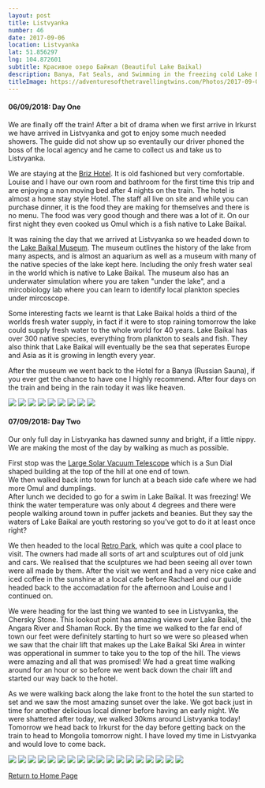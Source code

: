 ```yaml
---
layout: post
title: Listvyanka
number: 46
date: 2017-09-06
location: Listvyanka
lat: 51.856297
lng: 104.872601
subtitle: Красивое озеро Байкал (Beautiful Lake Baikal)
description: Banya, Fat Seals, and Swimming in the freezing cold Lake Baikal!
titleImage: https://adventuresofthetravellingtwins.com/Photos/2017-09-06-Listvyanka/cover-min.JPG
---
```


<h4>06/09/2018: Day One</h4>

We are finally off the train! After a bit of drama when we first arrive in Irkurst we have arrived in Listvyanka and got to enjoy some much needed showers. The guide did not show up so eventaully our driver phoned the boss of the local agency and he came to collect us and take us to Listvyanka. 

We are staying at the <a target="_blank" href="http://www.baikal-briz.ru/">Briz Hotel</a>. It is old fashioned but very comfortable. Louise and I have our own room and bathroom for the first time this trip and are enjoying a non moving bed after 4 nights on the train. The hotel is almost a home stay style Hotel. The staff all live on site and while you can purchase dinner, it is the food they are making for themselves and there is no menu. The food was very good though and there was a lot of it. On our first night they even cooked us Omul which is a fish native to Lake Baikal. 

It was raining the day that we arrived at Listvyanka so we headed down to the <a target="_blank" href="http://www.bm.isc.irk.ru/">Lake Baikal Museum</a>. The museum outlines the history of the lake from many aspects, and is almost an aquarium as well as a museum with many of the native species of the lake kept here. Including the only fresh water seal in the world which is native to Lake Baikal. The museum also has an underwater simulation where you are taken "under the lake", and a mircobiology lab where you can learn to identify local plankton species under mircoscope. 

Some interesting facts we learnt is that Lake Baikal holds a third of the worlds fresh water supply, in fact if it were to stop raining tomorrow the lake could supply fresh water to the whole world for 40 years. Lake Baikal has over 300 native species, everything from plankton to seals and fish. They also think that Lake Baikal will eventually be the sea that seperates Europe and Asia as it is growing in length every year.

After the museum we went back to the Hotel for a Banya (Russian Sauna), if you ever get the chance to have one I highly recommend. After four days on the train and being in the rain today it was like heaven. 

<img src="https://adventuresofthetravellingtwins.com/Photos/2017-09-06-Listvyanka/day11-min.JPG" class="image1">
<img src="https://adventuresofthetravellingtwins.com/Photos/2017-09-06-Listvyanka/day12-min.JPG" class="image1">
<img src="https://adventuresofthetravellingtwins.com/Photos/2017-09-06-Listvyanka/day13-min.JPG" class="image1">
<img src="https://adventuresofthetravellingtwins.com/Photos/2017-09-06-Listvyanka/day14-min.JPG" class="image1">
<img src="https://adventuresofthetravellingtwins.com/Photos/2017-09-06-Listvyanka/day15-min.JPG" class="image1">
<img src="https://adventuresofthetravellingtwins.com/Photos/2017-09-06-Listvyanka/day16-min.JPG" class="image1">
<img src="https://adventuresofthetravellingtwins.com/Photos/2017-09-06-Listvyanka/day17-min.JPG" class="image1">
<img src="https://adventuresofthetravellingtwins.com/Photos/2017-09-06-Listvyanka/day18-min.JPG" class="image1">
<img src="https://adventuresofthetravellingtwins.com/Photos/2017-09-06-Listvyanka/day19-min.JPG" class="image1">

<h4>07/09/2018: Day Two</h4>

Our only full day in Listvyanka has dawned sunny and bright, if a little nippy. We are making the most of the day by walking as much as possible. 

First stop was the <a target="_blank" href="http://solar.iszf.irk.ru/?page_id=459">Large Solar Vacuum Telescope</a> which is a Sun Dial shaped building at the top of the hill at one end of town. <br>
We then walked back into town for lunch at a beach side cafe where we had more Omul and dumplings. <br>
After lunch we decided to go for a swim in Lake Baikal. It was freezing! We think the water temperature was only about 4 degrees and there were people walking around town in puffer jackets and beanies. But they say the waters of Lake Baikal are youth restoring so you've got to do it at least once right?

We then headed to the local <a target="_blank" href="https://www.atlasobscura.com/places/museum-retro-park">Retro Park</a>, which was quite a cool place to visit. The owners had made all sorts of art and sculptures out of old junk and cars. We realised that the sculptures we had been seeing all over town were all made by them. After the visit we went and had a very nice cake and iced coffee in the sunshine at a local cafe before Rachael and our guide headed back to the accomadation for the afternoon and Louise and I continued on. 

We were heading for the last thing we wanted to see in Listvyanka, the Chersky Stone. This lookout point has amazing views over Lake Baikal, the Angara River and Shaman Rock. By the time we walked to the far end of town our feet were definitely starting to hurt so we were so pleased when we saw that the chair lift that makes up the Lake Baikal Ski Area in winter was opperational in summer to take you to the top of the hill. The views were amazing and all that was promised! We had a great time walking around for an hour or so before we went back down the chair lift and started our way back to the hotel.

As we were walking back along the lake front to the hotel the sun started to set and we saw the most amazing sunset over the lake. We got back just in time for another delicious local dinner before having an early night. We were shattered after today, we walked 30kms around Listvyanka today! Tomorrow we head back to Irkurst for the day before getting back on the train to head to Mongolia tomorrow night. I have loved my time in Listvyanka and would love to come back.

<img src="https://adventuresofthetravellingtwins.com/Photos/2017-09-06-Listvyanka/day21-min.JPG" class="image1">
<img src="https://adventuresofthetravellingtwins.com/Photos/2017-09-06-Listvyanka/day22-min.JPG" class="image1">
<img src="https://adventuresofthetravellingtwins.com/Photos/2017-09-06-Listvyanka/day23-min.JPG" class="image1">
<img src="https://adventuresofthetravellingtwins.com/Photos/2017-09-06-Listvyanka/day24-min.JPG" class="image1">
<img src="https://adventuresofthetravellingtwins.com/Photos/2017-09-06-Listvyanka/day25-min.JPG" class="image1">
<img src="https://adventuresofthetravellingtwins.com/Photos/2017-09-06-Listvyanka/day26-min.JPG" class="image1">
<img src="https://adventuresofthetravellingtwins.com/Photos/2017-09-06-Listvyanka/day210-min.JPG" class="image1">
<img src="https://adventuresofthetravellingtwins.com/Photos/2017-09-06-Listvyanka/day211-min.JPG" class="image1">
<img src="https://adventuresofthetravellingtwins.com/Photos/2017-09-06-Listvyanka/day212-min.JPG" class="image1">
<img src="https://adventuresofthetravellingtwins.com/Photos/2017-09-06-Listvyanka/day213-min.JPG" class="image1">
<img src="https://adventuresofthetravellingtwins.com/Photos/2017-09-06-Listvyanka/day214-min.JPG" class="image1">
<img src="https://adventuresofthetravellingtwins.com/Photos/2017-09-06-Listvyanka/day215-min.JPG" class="image1">
<img src="https://adventuresofthetravellingtwins.com/Photos/2017-09-06-Listvyanka/day216-min.JPG" class="image1">
<img src="https://adventuresofthetravellingtwins.com/Photos/2017-09-06-Listvyanka/day217-min.JPG" class="image1">
<img src="https://adventuresofthetravellingtwins.com/Photos/2017-09-06-Listvyanka/day218-min.JPG" class="image1">
<img src="https://adventuresofthetravellingtwins.com/Photos/2017-09-06-Listvyanka/day219-min.JPG" class="image1">
<img src="https://adventuresofthetravellingtwins.com/Photos/2017-09-06-Listvyanka/day220-min.JPG" class="image1">
<img src="https://adventuresofthetravellingtwins.com/Photos/2017-09-06-Listvyanka/day221-min.JPG" class="image1">

<a href="https://adventuresofthetravellingtwins.com/">Return to Home Page</a>
